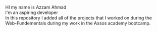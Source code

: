 HI my name is Azzam Ahmad
<br>
I'm an aspiring developer
<br>
In this repository I added all of the projects that I worked on during the Web-Fundementals during my work in the Axsos academy bootcamp.
